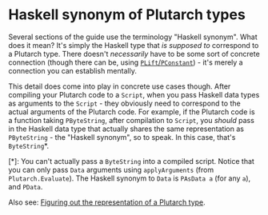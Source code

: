 # Haskell synonym of Plutarch types

Several sections of the guide use the terminology "Haskell synonym". What does it mean? It's simply the Haskell type that _is supposed to_ correspond to a Plutarch type. There doesn't _necessarily_ have to be some sort of concrete connection (though there can be, using [`PLift`/`PConstant`](../Typeclasses/PConstantAndPLift.md)) - it's merely a connection you can establish mentally.

This detail does come into play in concrete use cases though. After compiling your Plutarch code to a `Script`, when you pass Haskell data types as arguments to the `Script` - they obviously need to correspond to the actual arguments of the Plutarch code. For example, if the Plutarch code is a function taking `PByteString`, after compilation to `Script`, you _should_ pass in the Haskell data type that actually shares the same representation as `PByteString` - the "Haskell synonym", so to speak. In this case, that's `ByteString`\*.

\[\*]: You can't actually pass a `ByteString` into a compiled script. Notice that you can only pass `Data` arguments using `applyArguments` (from `Plutarch.Evaluate`). The Haskell synonym to `Data` is `PAsData a` (for any `a`), and `PData`.

Also see: [Figuring out the representation of a Plutarch type](../Tricks/RepresentationOfPlutarchType.md).
